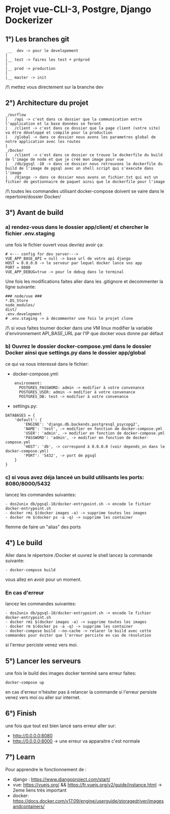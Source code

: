 # Projet vue-CLI-3, Postgre, Django Dockerizer

## 1°) Les branches git

``` 
 __  dev -> pour le developement
|
|__ test -> faires les test + préprod
|
|__ prod -> production 
|
|__ master -> init
```
/!\ mettez vous directement sur la branche dev
## 2°) Architecture du projet

```
_/ourflow
|   /api -> c'est dans ce dossier que la communication entre l'application et la base données se feront
|   /client -> c'est dans ce dossier que la page client (votre site) va être développé et compilé pour la production
|   /global -> dans ce dossier nous avons les parametres global de notre application avec les routes
|
_/Docker
|   /client -> c'est dans ce dossier ce trouve le dockerfile du build de l'image de node et que je créé mon image pour vue
|   /db/pgsql -10 -> dans ce dossier nous retrouvons le dockerfile du build de l'image de pgsql avec un shell script qui s'execute dans l'image
|   /django -> dans ce dossier nous avons un fichier.txt qui est un fichier de gestionnaire de paquet ainsi que le dockerfile pour l'image
```

/!\ toutes les commandes utilisant docker-compose doivent se vaire dans le repertoire/dossier Docker/
## 3°) Avant de build

### a) rendez-vous dans le dossier app/client/ et chercher le fichier .env.staging
une fois le fichier ouvert vous devriez avoir ça: 
```
# <--- config for dev server--->
VUE_APP_BASE_API = null -> base url de votre api django
HOST = 0.0.0.0 -> le serveur par lequel docker lance vos app
PORT = 8080
VUE_APP_DEBUG=true -> pour le debug dans le terminal
```

Une fois les modifications faites aller dans les .gitignore et decommenter la ligne suivante:
``` 
### node/vue ###
*.DS_Store
node_modules/
dist/
.env.development
# .env.staging -> à décommenter une fois le projet clone
```
/!\ si vous faites tourner docker dans une VM linux modifier la variable d'environnement API_BASE_URL par l'IP que docker vous donne par défaut

### b) Ouvrez le dossier docker-compose.yml dans le dossier Docker ainsi que settings.py dans le dossier app/global
ce qui va nous interessé dans le fichier:

- docker-compose.yml:
```
    environment:
      POSTGRES_PASSWORD: admin -> modifier à votre convenance
      POSTGRES_USER: admin -> modifier à votre convenance
      POSTGRES_DB: test -> modifier à votre convenance 
```

- settings.py:
```
DATABASES = {
    'default': {
        'ENGINE': 'django.db.backends.postgresql_psycopg2',
        'NAME': 'test', -> modifier en fonction de docker-compose.yml 
        'USER': 'admin', -> modifier en fonction de docker-compose.yml
        'PASSWORD': 'admin', -> modifier en fonction de docker-compose.yml
        'HOST': 'db', -> correspond à 0.0.0.0 (voir depends_on dans le docker-compose.yml)  
        'PORT': '5432', -> port de pgsql
    }
}
```

### c) si vous avez déja lanceé un build utilisants les ports: 8080/8000/5432
lancez les commandes suivantes:
```
- dos2unix db/pgsql-10/docker-entrypoint.sh -> encode le fichier docker-entrypoint.sh
- docker rmi $(docker images -a) -> supprime toutes les images
- docker rm $(docker ps -a -q) -> supprime les container
```
flemme de faire un "alias" des ports

## 4°) Le build
Aller dans le répertoire /Docker et ouvrez le shell
lancez la commande suivante:
```
- docker-compose build
```
vous allez en avoir pour un moment.

### En cas d'erreur
lancez les commandes suivantes:
```
- dos2unix db/pgsql-10/docker-entrypoint.sh -> encode le fichier docker-entrypoint.sh
- docker rmi $(docker images -a) -> supprime toutes les images
- docker rm $(docker ps -a -q) -> supprime les container
- docker-compose build --no-cache -> relacer le build avec cette commandes pour éviter que l'erreur perciste en cas de résolution
```

si l'erreur perciste venez vers moi.

## 5°) Lancer les serveurs
une fois le build des images docker terminé sans erreur faites:
``` 
docker-compose up
``` 

en cas d'erreur n'hésiter pas à relancer la commande si l'erreur persiste venez vers moi ou aller sur internet. 

## 6°) Finish
une fois que tout est bien lancé sans erreur aller sur:
- http://0.0.0.0:8080
- http://0.0.0.0:8000 -> une erreur va apparaitre c'est normale

## 7°) Learn 
Pour apprendre le fonctionnement de :

- django : https://www.djangoproject.com/start/
- vue: https://vuejs.org/ && https://fr.vuejs.org/v2/guide/instance.html -> 2eme liens très important
- docker: https://docs.docker.com/v17.09/engine/userguide/storagedriver/imagesandcontainers/

